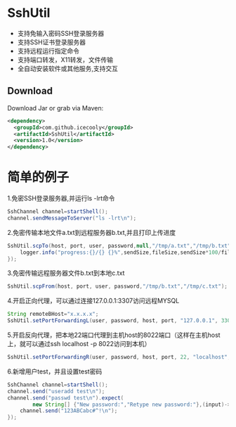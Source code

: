 # SshUtil

- 支持免输入密码SSH登录服务器
- 支持SSH证书登录服务器
- 支持远程运行指定命令
- 支持端口转发，X11转发，文件传输
- 全自动安装软件或其他服务,支持交互


Download
--------

Download Jar or grab via Maven:
```xml
<dependency>
  <groupId>com.github.icecooly</groupId>
  <artifactId>SshUtil</artifactId>
  <version>1.0</version>
</dependency>
```

简单的例子
==============
1.免密SSH登录服务器,并运行ls -lrt命令
```java
SshChannel channel=startShell();
channel.sendMessageToServer("ls -lrt\n");
```

2.免密传输本地文件a.txt到远程服务器b.txt,并且打印上传进度
```java
SshUtil.scpTo(host, port, user, password,null,"/tmp/a.txt","/tmp/b.txt",(fileSize,sendSize)->{
	logger.info("progress:{}/{} {}%",sendSize,fileSize,sendSize*100/fileSize);
});
```
3.免密传输远程服务器文件b.txt到本地c.txt
```java
SshUtil.scpFrom(host, port, user, password,"/tmp/b.txt","/tmp/c.txt");
```

4.开启正向代理，可以通过连接127.0.0.1:3307访问远程MYSQL
```java
String remoteBHost="x.x.x.x";
SshUtil.setPortForwardingL(user, password, host, port, "127.0.0.1", 3307, remoteBHost, 3306);
```
5.开启反向代理，把本地22端口代理到主机host的8022端口（这样在主机host上，就可以通过ssh localhost -p 8022访问到本机）
```java
SshUtil.setPortForwardingR(user, password, host, port, 22, "localhost", 8022);
```
6.新增用户test，并且设置test密码
```java
SshChannel channel=startShell();
channel.send("useradd test\n");
channel.send("passwd test\n").expect(
		new String[] {"New password:","Retype new password:"},(input)->{
	channel.send("123ABCabc#^!\n");
});
```

